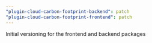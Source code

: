 ```yaml
---
"plugin-cloud-carbon-footprint-backend": patch
"plugin-cloud-carbon-footprint-frontend": patch
---
```


Initial versioning for the frontend and backend packages
